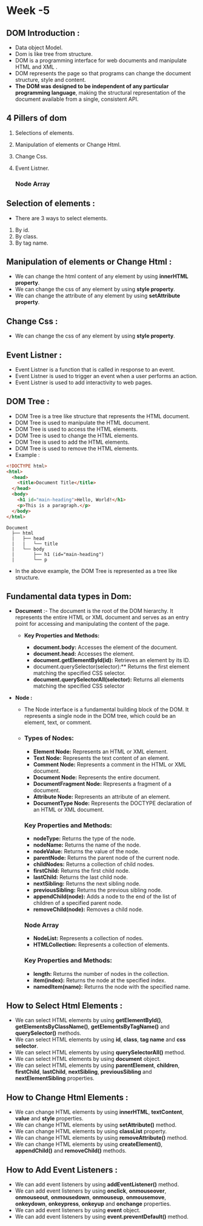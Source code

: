 # Week -5 
## DOM Introduction :
- Data object Model.
- Dom is like tree from structure.
- DOM is a programming interface for web documents and  manipulate HTML and XML .
- DOM represents the page so that programs can change the document structure, style and content.
- **The DOM was designed to be independent of any particular programming language**, making the structural representation of the document available from a single, consistent API.

## 4 Pillers of dom 
1. Selections of elements.
2. Manipulation of elements or Change Html.
3. Change Css.
4. Event Listner.


    ### Node Array      
## Selection of elements :
- There are 3 ways to select elements.
1. By id.
2. By class.
3. By tag name.

## Manipulation of elements or Change Html :
- We can change the html content of any element by using **innerHTML property**.
- We can change the css of any element by using **style property**.
- We can change the attribute of any element by using **setAttribute property**.
## Change Css :
- We can change the css of any element by using **style property**.

## Event Listner :
- Event Listner is a function that is called in response to an event.
- Event Listner is used to trigger an event when a user performs an action.
- Event Listner is used to add interactivity to web pages.




## DOM Tree :
- DOM Tree is a tree like structure that represents the HTML document.
- DOM Tree is used to manipulate the HTML document.
- DOM Tree is used to access the HTML elements.
- DOM Tree is used to change the HTML elements.
- DOM Tree is used to add the HTML elements.
- DOM Tree is used to remove the HTML elements.
- Example :
```html
<!DOCTYPE html>
<html>
  <head>
    <title>Document Title</title>
  </head>
  <body>
    <h1 id="main-heading">Hello, World!</h1>
    <p>This is a paragraph.</p>
  </body>
</html>
```
```
Document
  ├── html
  |   ├── head
  |   |   └── title
  |   └── body
  |       ├── h1 (id="main-heading")
  |       └── p
```
- In the above example, the DOM Tree is represented as a tree like structure.

## Fundamental data types in Dom:

- **Document** :-
The document is the root of the DOM hierarchy. It represents the entire HTML or XML document and serves as an entry point for accessing and manipulating the content of the page.

    - **Key Properties and Methods:**

      - **document.body:** Accesses the <body> element of the document.
      - **document.head:** Accesses the <head> element.
      - **document.getElementById(id):** Retrieves an element by its ID.
      - document.querySelector(selector):** Returns the first element matching the specified CSS selector.
      - **document.querySelectorAll(selector):** Returns all elements matching the specified CSS selector
- **Node :**
  - The Node interface is a fundamental building block of the DOM. It represents a single node in the DOM tree, which could be an element, text, or comment.
  - ### Types of Nodes:
    - **Element Node:** Represents an HTML or XML element.
    - **Text Node:** Represents the text content of an element.
    - **Comment Node:** Represents a comment in the HTML or XML document.
    - **Document Node:** Represents the entire document.
    - **DocumentFragment Node:** Represents a fragment of a document.
    - **Attribute Node:** Represents an attribute of an element.
    - **DocumentType Node:** Represents the DOCTYPE declaration of an HTML or XML document.

    ### Key Properties and Methods:
    - **nodeType:** Returns the type of the node.
    - **nodeName:** Returns the name of the node.
    - **nodeValue:** Returns the value of the node.
    - **parentNode:** Returns the parent node of the current node.
    - **childNodes:** Returns a collection of child nodes.
    - **firstChild:** Returns the first child node.
    - **lastChild:** Returns the last child node.
    - **nextSibling:** Returns the next sibling node.
    - **previousSibling:** Returns the previous sibling node.
    - **appendChild(node):** Adds a node to the end of the list of children of a specified parent node.
    - **removeChild(node):** Removes a child node.

    ### Node Array 

    - **NodeList:** Represents a collection of nodes.
    - **HTMLCollection:** Represents a collection of elements.

    ### Key Properties and Methods:

    - **length:** Returns the number of nodes in the collection.
    - **item(index):** Returns the node at the specified index.
    - **namedItem(name):** Returns the node with the specified name.
    

    





## How to Select Html Elements :
- We can select HTML elements by using **getElementById()**, **getElementsByClassName()**, **getElementsByTagName()** and **querySelector()** methods.
- We can select HTML elements by using **id**, **class**, **tag name** and **css selector**.
- We can select HTML elements by using **querySelectorAll()** method.
- We can select HTML elements by using **document** object.
- We can select HTML elements by using **parentElement**, **children**, **firstChild**, **lastChild**, **nextSibling**, **previousSibling** and **nextElementSibling** properties.

## How to Change Html Elements :
- We can change HTML elements by using **innerHTML**, **textContent**, **value** and **style** properties.
- We can change HTML elements by using **setAttribute()** method.
- We can change HTML elements by using **classList** property.
- We can change HTML elements by using **removeAttribute()** method.
- We can change HTML elements by using **createElement()**, **appendChild()** and **removeChild()** methods.

## How to Add Event Listeners :
- We can add event listeners by using **addEventListener()** method.
- We can add event listeners by using **onclick**, **onmouseover**, **onmouseout**, **onmousedown**, **onmouseup**, **onmousemove**, **onkeydown**, **onkeypress**, **onkeyup** and **onchange** properties.
- We can add event listeners by using **event** object.
- We can add event listeners by using **event.preventDefault()** method.


